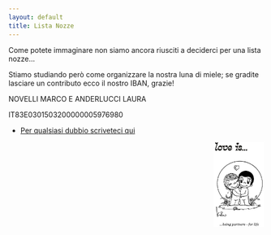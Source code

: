 ```yaml
---
layout: default
title: Lista Nozze
---
```


Come potete immaginare non siamo ancora riusciti a deciderci per una lista nozze...

Stiamo studiando però come organizzare la nostra luna di miele; se gradite lasciare un contributo ecco il nostro IBAN, grazie!

NOVELLI MARCO E ANDERLUCCI LAURA

IT83E0301503200000005976980


<footer>
	<ul>
	   <li><a href="/Contatti/simple_form.html">Per qualsiasi dubbio scriveteci qui</a></li>
	</ul>
</footer>

<img align="right" src="/Contatti/loveis.jpeg" width="100"> 

